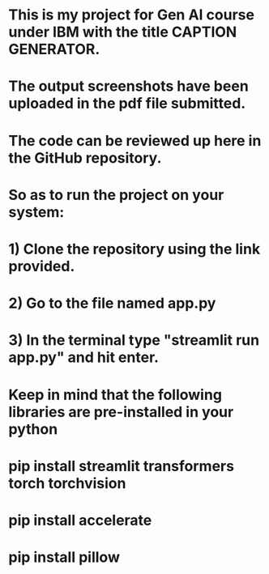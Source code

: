 # This is my project for Gen AI course under IBM with the title CAPTION GENERATOR.
# The output screenshots have been uploaded in the pdf file submitted.
# The code can be reviewed up here in the GitHub repository.
# So as to run the project on your system:
# 1) Clone the repository using the link provided.
# 2) Go to the file named app.py
# 3) In the terminal type "streamlit run app.py" and hit enter.

# Keep in mind that the following libraries are pre-installed in your python
# pip install streamlit transformers torch torchvision
# pip install accelerate
# pip install pillow
